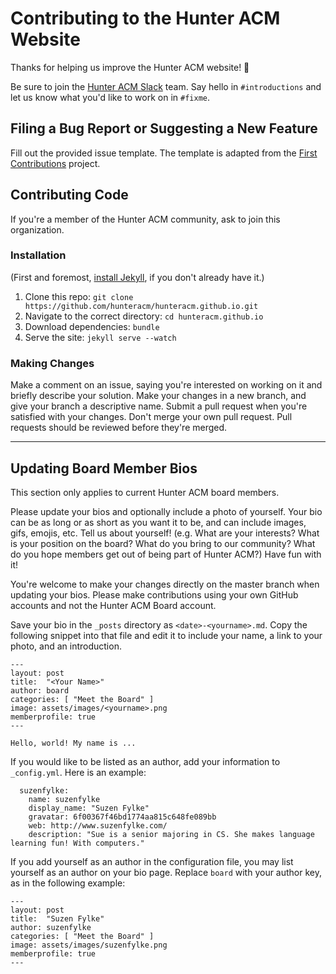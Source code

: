 # Contributing to the Hunter ACM Website

Thanks for helping us improve the Hunter ACM website! 🎉

Be sure to join the [Hunter ACM Slack](https://hunteracm.slack.com/) team. Say hello in `#introductions` and let us know what you'd like to work on in `#fixme`.

## Filing a Bug Report or Suggesting a New Feature
Fill out the provided issue template. The template is adapted from the [First Contributions](https://github.com/firstcontributions/first-contributions) project.

## Contributing Code
If you're a member of the Hunter ACM community, ask to join this organization.

### Installation

(First and foremost, [install Jekyll](https://jekyllrb.com/docs/installation/), if you don't already have it.)

1. Clone this repo: `git clone https://github.com/hunteracm/hunteracm.github.io.git`
2. Navigate to the correct directory: `cd hunteracm.github.io`
3. Download dependencies: `bundle`
4. Serve the site: `jekyll serve --watch`

### Making Changes
Make a comment on an issue, saying you're interested on working on it and briefly describe your solution. Make your changes in a new branch, and give your branch a descriptive name. Submit a pull request when you're satisfied with your changes. Don't merge your own pull request. Pull requests should be reviewed before they're merged.

---

## Updating Board Member Bios

This section only applies to current Hunter ACM board members. 

Please update your bios and optionally include a photo of yourself. Your bio can be as long or as short as you want it to be, and can include images, gifs, emojis, etc. Tell us about yourself! (e.g. What are your interests? What is your position on the board? What do you bring to our community? What do you hope members get out of being part of Hunter ACM?) Have fun with it!

You're welcome to make your changes directly on the master branch when updating your bios. Please make contributions using your own GitHub accounts and not the Hunter ACM Board account. 

Save your bio in the  `_posts` directory as `<date>-<yourname>.md`. Copy the following snippet into that file and edit it to include your name, a link to your photo, and an introduction.
```
---
layout: post
title:  "<Your Name>"
author: board
categories: [ "Meet the Board" ]
image: assets/images/<yourname>.png
memberprofile: true
---

Hello, world! My name is ...
```

If you would like to be listed as an author, add your information to `_config.yml`. Here is an example:
```
  suzenfylke:
    name: suzenfylke
    display_name: "Suzen Fylke"
    gravatar: 6f00367f46bd1774aa815c648fe089bb
    web: http://www.suzenfylke.com/
    description: "Sue is a senior majoring in CS. She makes language learning fun! With computers."
```
If you add yourself as an author in the configuration file, you may list yourself as an author on your bio page. Replace `board` with your author key, as in the following example:

```
---
layout: post
title:  "Suzen Fylke"
author: suzenfylke
categories: [ "Meet the Board" ]
image: assets/images/suzenfylke.png
memberprofile: true
---
```
